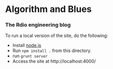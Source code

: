 Algorithm and Blues
===================

### The Rdio engineering blog

To run a local version of the site, do the following:

 - Install [node.js](http://nodejs.org/)
 - Run `npm install .` from this directory.
 - run `grunt server`
 - Access the site at http://localhost:4000/
